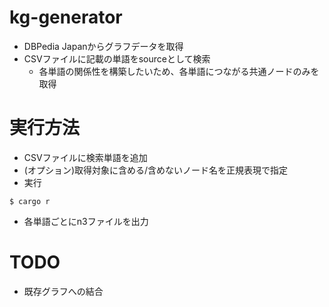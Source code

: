 # kg-generator
- DBPedia Japanからグラフデータを取得
- CSVファイルに記載の単語をsourceとして検索
	- 各単語の関係性を構築したいため、各単語につながる共通ノードのみを取得

# 実行方法
- CSVファイルに検索単語を追加
- (オプション)取得対象に含める/含めないノード名を正規表現で指定
- 実行
```
$ cargo r
```
- 各単語ごとにn3ファイルを出力

# TODO
- 既存グラフへの結合
